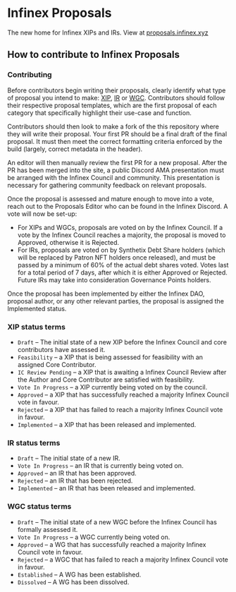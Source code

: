 # Infinex Proposals

The new home for Infinex XIPs and IRs. View at [proposals.infinex.xyz](https://proposals.infinex.xyz)

## How to contribute to Infinex Proposals

### Contributing

Before contributors begin writing their proposals, clearly identify what type of proposal you intend to make: [XIP](https://proposals.infinex.xyz/xips/xip-1), [IR](https://proposals.infinex.xyz/irs/ir-1-purpose-and-guidelines) or [WGC](https://proposals.infinex.xyz/wgcs/wgc-1). Contributors should follow their respective proposal templates, which are the first proposal of each category that specifically highlight their use-case and function. 

Contributors should then look to make a fork of the this repository where they will write their proposal. Your first PR should be a final draft of the final proposal. It must then meet the correct formatting criteria enforced by the build (largely, correct metadata in the header).

An editor will then manually review the first PR for a new proposal. After the PR has been merged into the site, a public Discord AMA presentation must be arranged with the Infinex Council and community. This presentation is necessary for gathering community feedback on relevant proposals.

Once the proposal is assessed and mature enough to move into a vote, reach out to the Proposals Editor who can be found in the Infinex Discord. A vote will now be set-up:

- For XIPs and WGCs, proposals are voted on by the Infinex Council. If a vote by the Infinex Council reaches a majority, the proposal is moved to Approved, otherwise it is Rejected.
- For IRs, proposals are voted on by Synthetix Debt Share holders (which will be replaced by Patron NFT holders once released), and must be passed by a minimum of 60% of the actual debt shares voted. Votes last for a total period of 7 days, after which it is either Approved or Rejected. Future IRs may take into consideration Governance Points holders.

Once the proposal has been implemented by either the Infinex DAO, proposal author, or any other relevant parties, the proposal is assigned the Implemented status.

### XIP status terms

- `Draft` – The initial state of a new XIP before the Infinex Council and core contributors have assessed it.
- `Feasibility` – a XIP that is being assessed for feasibility with an assigned Core Contributor.
- `IC Review Pending` – a XIP that is awaiting a Infinex Council Review after the Author and Core Contributor are satisfied with feasibility.
- `Vote In Progress` – a XIP currently being voted on by the council.
- `Approved` – a XIP that has successfully reached a majority Infinex Council vote in favour.
- `Rejected` – a XIP that has failed to reach a majority Infinex Council vote in favour.
- `Implemented` – a XIP that has been released and implemented.

### IR status terms

- `Draft` – The initial state of a new IR.
- `Vote In Progress` – an IR that is currently being voted on.
- `Approved` – an IR that has been approved.
- `Rejected` – an IR that has been rejected.
- `Implemented` – an IR that has been released and implemented.

### WGC status terms

- `Draft` – The initial state of a new WGC before the Infinex Council has formally assessed it.
- `Vote In Progress` – a WGC currently being voted on.
- `Approved` – a WG that has successfully reached a majority Infinex Council vote in favour.
- `Rejected` – a WGC that has failed to reach a majority Infinex Council vote in favour.
- `Established` – A WG has been established.
- `Dissolved` – A WG has been dissolved.
